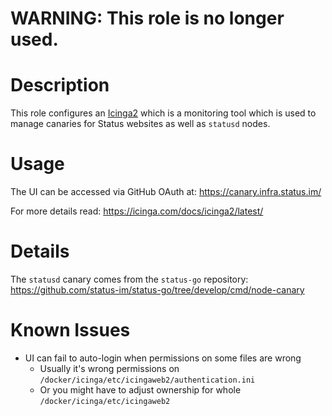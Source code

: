 # WARNING: This role is no longer used.

# Description

This role configures an [Icinga2](https://icinga.com/products/icinga-2/) which is a monitoring tool which is used to manage canaries for Status websites as well as `statusd` nodes.

# Usage

The UI can be accessed via GitHub OAuth at:
https://canary.infra.status.im/

For more details read:
https://icinga.com/docs/icinga2/latest/

# Details

The `statusd` canary comes from the `status-go` repository:
https://github.com/status-im/status-go/tree/develop/cmd/node-canary

# Known Issues

* UI can fail to auto-login when permissions on some files are wrong
  - Usually it's wrong permissions on `/docker/icinga/etc/icingaweb2/authentication.ini`
  - Or you might have to adjust ownership for whole `/docker/icinga/etc/icingaweb2`
